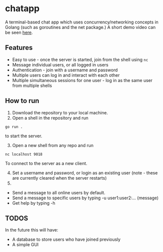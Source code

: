 # chatapp
A terminal-based chat app which uses concurrency/networking concepts in Golang (such as goroutines and the net package.)
A short demo video can be seen [here](https://youtu.be/HkpxV_7A28g).

## Features
- Easy to use - once the server is started, join from the shell using ```nc```
- Message individual users, or all logged in users
- Authentication - join with a username and password
- Multiple users can log in and interact with each other
- Multiple simultaneous sessions for one user - log in as the same user from multiple shells

## How to run
1. Download the repository to your local machine.
2. Open a shell in the repository and run 
```
go run .
```
to start the server.

3. Open a new shell from any repo and run
```
nc localhost 9018
```
 To connect to the server as a new client.

4. Set a username and password, or login as an existing user (note - these are currently
 cleared when the server restarts)
5. 
- Send a message to all online users by default. 
- Send a message to specific users by typing -u user1:user2:... (message)
- Get help by typing -h

## TODOS
In the future this will have:
- A database to store users who have joined previously
- A simple GUI